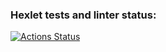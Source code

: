 ### Hexlet tests and linter status:
[![Actions Status](https://github.com/Vetal4eg/devops-for-programmers-project-lvl1/workflows/hexlet-check/badge.svg)](https://github.com/Vetal4eg/devops-for-programmers-project-lvl1/actions)